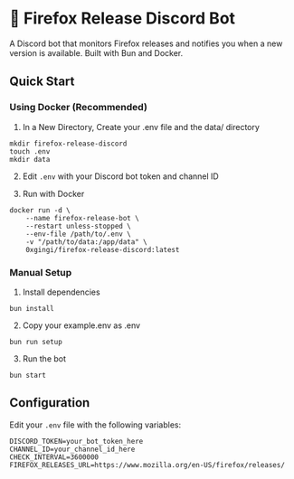 # 🦊 Firefox Release Discord Bot

A Discord bot that monitors Firefox releases and notifies you when a new version is available. Built with Bun and Docker.

## Quick Start

### Using Docker (Recommended)

1. In a New Directory, Create your .env file and the data/ directory
```
mkdir firefox-release-discord
touch .env
mkdir data
```

2. Edit `.env` with your Discord bot token and channel ID

3. Run with Docker
```
docker run -d \
    --name firefox-release-bot \
    --restart unless-stopped \
    --env-file /path/to/.env \
    -v "/path/to/data:/app/data" \
    0xgingi/firefox-release-discord:latest
```

### Manual Setup

1. Install dependencies
```
bun install
```

2. Copy your example.env as .env
```
bun run setup
```

3. Run the bot
```
bun start
```

## Configuration

Edit your `.env` file with the following variables:
```
DISCORD_TOKEN=your_bot_token_here
CHANNEL_ID=your_channel_id_here
CHECK_INTERVAL=3600000
FIREFOX_RELEASES_URL=https://www.mozilla.org/en-US/firefox/releases/ 
```
